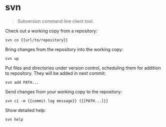 svn
===

> Subversion command line client tool.

Check out a working copy from a repository:

    svn co {{url/to/repository}}

Bring changes from the repository into the working copy:

    svn up

Put files and directories under version control, scheduling them for addition to repository. They will be added in next commit:

    svn add PATH...

Send changes from your working copy to the repository:

    svn ci -m {{commit log message}} {{[PATH...]}}

Show detailed help:

    svn help
